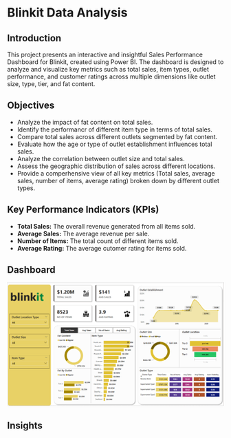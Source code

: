 # Blinkit Data Analysis

## Introduction
This project presents an interactive and insightful Sales Performance Dashboard for Blinkit, created using Power BI. The dashboard is designed to analyze and visualize key metrics such as total sales, item types, outlet performance, and customer ratings across multiple dimensions like outlet size, type, tier, and fat content.

## Objectives
- Analyze the impact of fat content on total sales.
- Identify the performancr of different item type in terms of total sales.
- Compare total sales across different outlets segmented by fat content.
- Evaluate how the age or type of outlet establishment influences total sales.
- Analyze the correlation between outlet size and total sales.
- Assess the geographic distribution of sales across different locations.
- Provide a comperhensive view of all key metrics (Total sales, average sales, number of items, average rating) broken down by different outlet types.
  
## Key Performance Indicators (KPIs)
- **Total Sales:** The overall revenue generated from all items sold.
- **Average Sales:** The average revenue per sale.
- **Number of Items:** The total count of different items sold.
- **Average Rating:** The average cutomer rating for items sold.

## Dashboard
![image](https://github.com/Ritik-M21/Data_Analysis_Projects/blob/main/Blinkit%20Data%20Analysis/dashboard.png?raw=true)

## Insights




